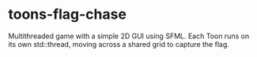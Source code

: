 # toons-flag-chase
Multithreaded game with a simple 2D GUI using SFML. Each Toon runs on its own std::thread, moving across a shared grid to capture the flag.
